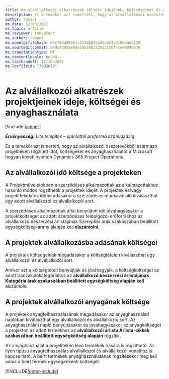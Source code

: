 ```yaml
---
title: Az alvállalkozói alkatrészek töltött idejének, költségeinek és anyaghasználatának rögzítése
description: Ez a témakör azt ismerteti, hogy az alvállalkozói összetevőkből származó projekteken rögzített időt, költségeket és anyaghasználatot a Microsoft hogyan követi nyomon Dynamics 365 Project Operations.
author: rumant
ms.date: 12/03/2021
ms.topic: article
ms.reviewer: tonyafehr
ms.author: rumant
ms.openlocfilehash: 04c78dd48367c3720b8f5ad5d924ed106da6a128
ms.sourcegitcommit: 04dc8d952e6da3ab3eb2a20131c6f7cee6040876
ms.translationtype: MT
ms.contentlocale: hu-HU
ms.lasthandoff: 12/10/2021
ms.locfileid: "7903678"
---
```

# <a name="recording-time-expenses-and-material-usage-on-projects-for-subcontracted-components"></a>Az alvállalkozói alkatrészek projektjeinek ideje, költségei és anyaghasználata

[!include [banner](../../includes/dataverse-preview.md)]

_**Érvényesség:** Lite telepítés – ajánlattól proforma számlázásig_

Ez a témakör azt ismerteti, hogy az alvállalkozói összetevőkből származó projekteken rögzített időt, költségeket és anyaghasználatot a Microsoft hogyan követi nyomon Dynamics 365 Project Operations.

## <a name="costing-for-subcontractor-time-on-projects"></a>Az alvállalkozói idő költsége a projekteken
A Projektműveletekben a szerződéses alkalmazottak az alkalmazottakhoz hasonló módon rögzíthetik a projektek idejét. A projektek és/vagy projektfeladatok időbe adásakor a szerződéses munkavállaló kiválaszthat egy adott alvállalkozói és alvállalkozói sort.

A szerződéses alkalmazottak által benyújtott idő jóváhagyásakor a projektköltséget az adott szerződéses feldolgozói erőforráshoz az alvállalkozó beszerzési árlistájának Szerepkör árak szakaszában beállított egységköltség-arány alapján kell **elszámolni**.

## <a name="costing-for-subcontracted-expenses-on-projects"></a>A projektek alvállalkozásba adásának költségei
A projektek költségeinek megadásakor a költségtételen kiválaszthat egy alvállalkozói és alvállalkozói sort. 

Amikor ezt a költségtételt benyújtják és jóváhagyják, a költségköltséget az adott tranzakciókategóriához az **alvállalkozó beszerzési árlistájának Kategória árak szakaszában beállított egységköltség alapján kell** elszámolni.

## <a name="costing-for-subcontracted-materials-on-projects"></a>A projektek alvállalkozói anyagának költsége
A projektek anyagfelhasználásának megadásakor az anyaghasználati naplóban kiválaszthat egy alvállalkozói és alvállalkozói sort. Az anyaghasználati napló benyújtásakor és jóváhagyásakor az anyagköltséget a projekten az adott termékhez az **alvállalkozói árlista Árlista-cikkek szakaszában beállított egységköltség alapján** rögzítik.

Az anyaghasználat a projekteken lévő termékek írására is rögzíthető. Az ilyen típusú anyagfelhasználás alvállalkozói és alvállalkozói vonalhoz is kapcsolható. A beírt termékek anyaghasználatának rögzítésekor meg kell adnia a beírt termék egységenkénti költségét. 


[!INCLUDE[footer-include](../../includes/footer-banner.md)]
